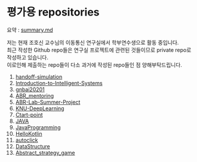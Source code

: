 # 평가용 repositories
요약 : [summary.md](summary.md)

저는 현재 조호신 교수님의 이동통신 연구실에서 학부연수생으로 활동 중입니다.<br>
최근 작성한 Github repo들은 연구실 프로젝트에 관련된 것들이므로 private repo로 작성하고 있습니다.<br>
이로인해 제출하는 repo들이 다소 과거에 작성된 repo들인 점 양해부탁드립니다.<br>

1. [handoff-simulation](https://github.com/yh08037/handoff-simulation)
2. [Introduction-to-Intelligent-Systems](https://github.com/yh08037/Introduction-to-Intelligent-Systems)
3. [gnbai20201](https://github.com/yh08037/gnbai20201)
4. [ABR_mentoring](https://github.com/yh08037/ABR_mentoring)
5. [ABR-Lab-Summer-Project](https://github.com/yh08037/ABR-Lab-Summer-Project)
6. [KNU-DeepLearning](https://github.com/yh08037/KNU-DeepLearning)
7. [Ctart-point](https://github.com/yh08037/Ctart-point)
8. [JAVA](https://github.com/yh08037/JAVA)
9. [JavaProgramming](https://github.com/yh08037/JavaProgramming)
10. [HelloKotlin](https://github.com/yh08037/HelloKotlin)
11. [autoclick](https://github.com/yh08037/autoclick)
12. [DataStructure](https://github.com/yh08037/DataStructure)
13. [Abstract_strategy_game](https://github.com/yh08037/Abstract_strategy_game)


